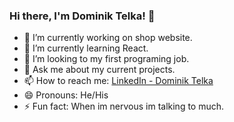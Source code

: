 ### Hi there, I'm Dominik Telka! 👋

- 🔭 I’m currently working on shop website.
- 🌱 I’m currently learning React.
- 👯 I’m looking to my first programing job.
- 💬 Ask me about my current projects.
- 📫 How to reach me: [LinkedIn - Dominik Telka](https://www.linkedin.com/in/dominik-telka-203102183/)
- 😄 Pronouns: He/His
- ⚡ Fun fact: When im nervous im talking to much.
